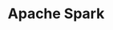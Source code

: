 ---
git: https://github.com/amplab/spark-ec2
logohandle: apache_spark
sort: apache_spark
tags:
- apache
title: Apache Spark
website: https://spark.apache.org/
---